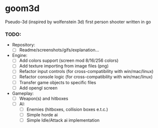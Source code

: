 # goom3d
Pseudo-3d (inspired by wolfenstein 3d) first person shooter written in go

### TODO:
  - Repository:
    - [ ] Readme/screenshots/gifs/explanation...
  - Engine:
    - [ ] Add colors support (screen mod 8/16/256 colors)
    - [ ] Add texture importing from image files (png)
    - [ ] Refactor input controls (for cross-compatibility with win/mac/linux)
    - [ ] Refactor console logic (for cross-compatibility with win/mac/linux)
    - [ ] Transfer game objects to specific files
    - [ ] Add opengl screen
  - Gameplay:
    - [ ] Weapon(s) and hitboxes
    - [ ] AI:
      - [ ] Enemies (hitboxes, collision boxes e.t.c.)
      - [ ] Simple horde ai
      - [ ] Simple Idle/Attack ai implementation
